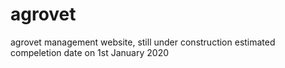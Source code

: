 # agrovet
agrovet management website, still under construction
estimated compeletion date on 1st January 2020
